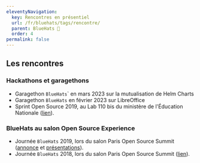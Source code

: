 ```yaml
---
eleventyNavigation:
  key: Rencontres en présentiel
  url: /fr/bluehats/tags/rencontre/
  parent: BlueHats 🧢
  order: 4
permalink: false
---
```

<h2>Les rencontres</h2>
<h3>Hackathons et garagethons</h3>
<ul>
    <li>Garagethon <code>BlueHats</code>` en mars 2023 sur la mutualisation de Helm Charts</li>
    <li>Garagethon <code>BlueHats</code> en février 2023 sur LibreOffice</li>
    <li>Sprint Open Source 2019, au Lab 110 bis du ministère de l'Éducation Nationale (<a href="https://www.numerique.gouv.fr/actualites/retour-sur-le-premier-sprint-open-source-bluehats-administration/" target="_blank">lien</a>).</li>
</ul>
<h3>BlueHats au salon Open Source Experience</h3>
<ul>
    <li>Journée <code>BlueHats</code> 2019, lors du salon Paris Open Source Summit (<a href="https://www.numerique.gouv.fr/agenda/journee-bluehats-lors-du-salon-open-source-experience/" target="_blank">annonce</a> et <a href="https://forum.etalab.gouv.fr/t/journee-bluehats-lors-du-paris-open-source-summit-le-11-decembre-2019/4614/2" target="_blank">présentations</a>).</li>
    <li>Journée <code>BlueHats</code> 2018, lors du salon Paris Open Source Summit (<a href="https://www.numerique.gouv.fr/agenda/lancement-rejoignez-la-communaute-blue-hats-hackers-dinteret-general/" target="_blank">lien</a>).</li>
</ul>
